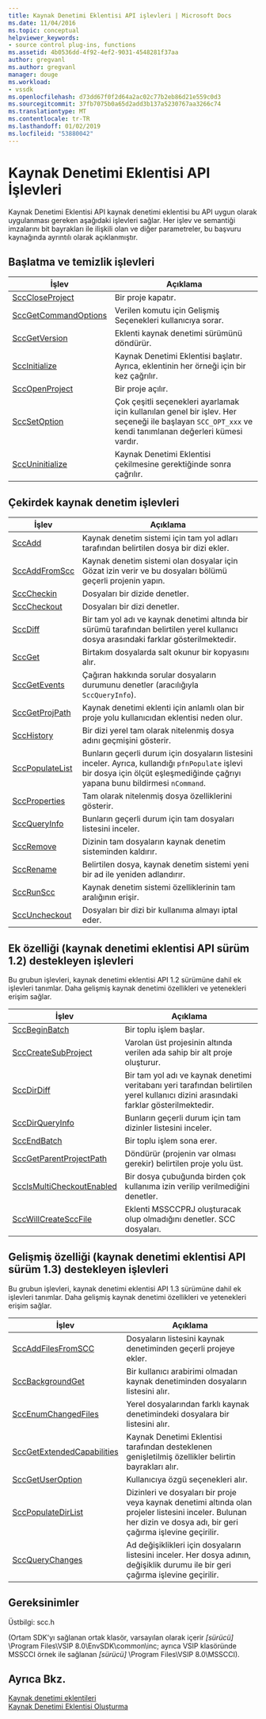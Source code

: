 ```yaml
---
title: Kaynak Denetimi Eklentisi API işlevleri | Microsoft Docs
ms.date: 11/04/2016
ms.topic: conceptual
helpviewer_keywords:
- source control plug-ins, functions
ms.assetid: 4b0536dd-4f92-4ef2-9031-4548281f37aa
author: gregvanl
ms.author: gregvanl
manager: douge
ms.workload:
- vssdk
ms.openlocfilehash: d73dd67f0f2d64a2ac02c77b2eb86d21e559c0d3
ms.sourcegitcommit: 37fb7075b0a65d2add3b137a5230767aa3266c74
ms.translationtype: MT
ms.contentlocale: tr-TR
ms.lasthandoff: 01/02/2019
ms.locfileid: "53880042"
---
```

# <a name="source-control-plug-in-api-functions"></a>Kaynak Denetimi Eklentisi API İşlevleri
Kaynak Denetimi Eklentisi API kaynak denetimi eklentisi bu API uygun olarak uygulanması gereken aşağıdaki işlevleri sağlar. Her işlev ve semantiği imzalarını bit bayrakları ile ilişkili olan ve diğer parametreler, bu başvuru kaynağında ayrıntılı olarak açıklanmıştır.  
  
## <a name="initialization-and-housekeeping-functions"></a>Başlatma ve temizlik işlevleri  
  
|İşlev|Açıklama|  
|--------------|-----------------|  
|[SccCloseProject](../extensibility/scccloseproject-function.md)|Bir proje kapatır.|  
|[SccGetCommandOptions](../extensibility/sccgetcommandoptions-function.md)|Verilen komutu için Gelişmiş Seçenekleri kullanıcıya sorar.|  
|[SccGetVersion](../extensibility/sccgetversion-function.md)|Eklenti kaynak denetimi sürümünü döndürür.|  
|[SccInitialize](../extensibility/sccinitialize-function.md)|Kaynak Denetimi Eklentisi başlatır. Ayrıca, eklentinin her örneği için bir kez çağrılır.|  
|[SccOpenProject](../extensibility/sccopenproject-function.md)|Bir proje açılır.|  
|[SccSetOption](../extensibility/sccsetoption-function.md)|Çok çeşitli seçenekleri ayarlamak için kullanılan genel bir işlev. Her seçeneği ile başlayan `SCC_OPT_xxx` ve kendi tanımlanan değerleri kümesi vardır.|  
|[SccUninitialize](../extensibility/sccuninitialize-function.md)|Kaynak Denetimi Eklentisi çekilmesine gerektiğinde sonra çağrılır.|  
  
## <a name="core-source-control-functions"></a>Çekirdek kaynak denetim işlevleri  
  
|İşlev|Açıklama|  
|--------------|-----------------|  
|[SccAdd](../extensibility/sccadd-function.md)|Kaynak denetim sistemi için tam yol adları tarafından belirtilen dosya bir dizi ekler.|  
|[SccAddFromScc](../extensibility/sccaddfromscc-function.md)|Kaynak denetim sistemi olan dosyalar için Gözat izin verir ve bu dosyaları bölümü geçerli projenin yapın.|  
|[SccCheckin](../extensibility/scccheckin-function.md)|Dosyaları bir dizide denetler.|  
|[SccCheckout](../extensibility/scccheckout-function.md)|Dosyaları bir dizi denetler.|  
|[SccDiff](../extensibility/sccdiff-function.md)|Bir tam yol adı ve kaynak denetimi altında bir sürümü tarafından belirtilen yerel kullanıcı dosya arasındaki farklar gösterilmektedir.|  
|[SccGet](../extensibility/sccget-function.md)|Birtakım dosyalarda salt okunur bir kopyasını alır.|  
|[SccGetEvents](../extensibility/sccgetevents-function.md)|Çağıran hakkında sorular dosyaların durumunu denetler (aracılığıyla `SccQueryInfo`).|  
|[SccGetProjPath](../extensibility/sccgetprojpath-function.md)|Kaynak denetimi eklenti için anlamlı olan bir proje yolu kullanıcıdan eklentisi neden olur.|  
|[SccHistory](../extensibility/scchistory-function.md)|Bir dizi yerel tam olarak nitelenmiş dosya adını geçmişini gösterir.|  
|[SccPopulateList](../extensibility/sccpopulatelist-function.md)|Bunların geçerli durum için dosyaların listesini inceler. Ayrıca, kullandığı `pfnPopulate` işlevi bir dosya için ölçüt eşleşmediğinde çağrıyı yapana bunu bildirmesi `nCommand`.|  
|[SccProperties](../extensibility/sccproperties-function.md)|Tam olarak nitelenmiş dosya özelliklerini gösterir.|  
|[SccQueryInfo](../extensibility/sccqueryinfo-function.md)|Bunların geçerli durum için tam dosyaları listesini inceler.|  
|[SccRemove](../extensibility/sccremove-function.md)|Dizinin tam dosyaların kaynak denetim sisteminden kaldırır.|  
|[SccRename](../extensibility/sccrename-function.md)|Belirtilen dosya, kaynak denetim sistemi yeni bir ad ile yeniden adlandırır.|  
|[SccRunScc](../extensibility/sccrunscc-function.md)|Kaynak denetim sistemi özelliklerinin tam aralığının erişir.|  
|[SccUncheckout](../extensibility/sccuncheckout-function.md)|Dosyaları bir dizi bir kullanıma almayı iptal eder.|  
  
## <a name="functions-that-support-additional-capability-version-12-of-the-source-control-plug-in-api"></a>Ek özelliği (kaynak denetimi eklentisi API sürüm 1.2) destekleyen işlevleri  
 Bu grubun işlevleri, kaynak denetimi eklentisi API 1.2 sürümüne dahil ek işlevleri tanımlar. Daha gelişmiş kaynak denetimi özellikleri ve yetenekleri erişim sağlar.  
  
|İşlev|Açıklama|  
|--------------|-----------------|  
|[SccBeginBatch](../extensibility/sccbeginbatch-function.md)|Bir toplu işlem başlar.|  
|[SccCreateSubProject](../extensibility/scccreatesubproject-function.md)|Varolan üst projesinin altında verilen ada sahip bir alt proje oluşturur.|  
|[SccDirDiff](../extensibility/sccdirdiff-function.md)|Bir tam yol adı ve kaynak denetimi veritabanı yeri tarafından belirtilen yerel kullanıcı dizini arasındaki farklar gösterilmektedir.|  
|[SccDirQueryInfo](../extensibility/sccdirqueryinfo-function.md)|Bunların geçerli durum için tam dizinler listesini inceler.|  
|[SccEndBatch](../extensibility/sccendbatch-function.md)|Bir toplu işlem sona erer.|  
|[SccGetParentProjectPath](../extensibility/sccgetparentprojectpath-function.md)|Döndürür (projenin var olması gerekir) belirtilen proje yolu üst.|  
|[SccIsMultiCheckoutEnabled](../extensibility/sccismulticheckoutenabled-function.md)|Bir dosya çubuğunda birden çok kullanıma izin verilip verilmediğini denetler.|  
|[SccWillCreateSccFile](../extensibility/sccwillcreatesccfile-function.md)|Eklenti MSSCCPRJ oluşturacak olup olmadığını denetler. SCC dosyaları.|  
  
## <a name="functions-that-support-advanced-capability-version-13-of-the-source-control-plug-in-api"></a>Gelişmiş özelliği (kaynak denetimi eklentisi API sürüm 1.3) destekleyen işlevleri  
 Bu grubun işlevleri, kaynak denetimi eklentisi API 1.3 sürümüne dahil ek işlevleri tanımlar. Daha gelişmiş kaynak denetimi özellikleri ve yetenekleri erişim sağlar.  
  
|İşlev|Açıklama|  
|--------------|-----------------|  
|[SccAddFilesFromSCC](../extensibility/sccaddfilesfromscc-function.md)|Dosyaların listesini kaynak denetiminden geçerli projeye ekler.|  
|[SccBackgroundGet](../extensibility/sccbackgroundget-function.md)|Bir kullanıcı arabirimi olmadan kaynak denetiminden dosyaların listesini alır.|  
|[SccEnumChangedFiles](../extensibility/sccenumchangedfiles-function.md)|Yerel dosyalarından farklı kaynak denetimindeki dosyalara bir listesini alır.|  
|[SccGetExtendedCapabilities](../extensibility/sccgetextendedcapabilities-function.md)|Kaynak Denetimi Eklentisi tarafından desteklenen genişletilmiş özellikler belirtin bayrakları alır.|  
|[SccGetUserOption](../extensibility/sccgetuseroption-function.md)|Kullanıcıya özgü seçenekleri alır.|  
|[SccPopulateDirList](../extensibility/sccpopulatedirlist-function.md)|Dizinleri ve dosyaları bir proje veya kaynak denetimi altında olan projeler listesini inceler. Bulunan her dizin ve dosya adı, bir geri çağırma işlevine geçirilir.|  
|[SccQueryChanges](../extensibility/sccquerychanges-function.md)|Ad değişiklikleri için dosyaların listesini inceler. Her dosya adının, değişiklik durumu ile bir geri çağırma işlevine geçirilir.|  
  
## <a name="requirements"></a>Gereksinimler  
 Üstbilgi: scc.h  
  
 (Ortam SDK'yı sağlanan ortak klasör, varsayılan olarak içerir *[sürücü]* \Program Files\VSIP 8.0\EnvSDK\common\inc; ayrıca VSIP klasöründe MSSCCI örnek ile sağlanan *[sürücü]* \Program Files\VSIP 8.0\MSSCCI).  
  
## <a name="see-also"></a>Ayrıca Bkz.  
 [Kaynak denetimi eklentileri](../extensibility/source-control-plug-ins.md)   
 [Kaynak Denetimi Eklentisi Oluşturma](../extensibility/internals/creating-a-source-control-plug-in.md)